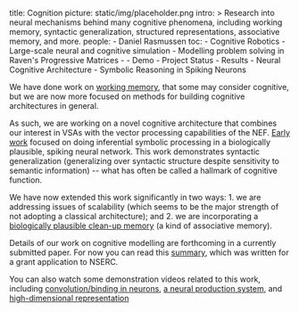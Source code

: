 title: Cognition
picture: static/img/placeholder.png
intro: >
    Research into neural mechanisms behind many cognitive phenomena, 
    including working memory, syntactic generalization, structured representations, 
    associative memory, and more.
people:
    - Daniel Rasmussen
toc:
    - Cognitive Robotics
    - Large-scale neural and cognitive simulation
    - Modelling problem solving in Raven's Progressive Matrices
    - - Demo
      - Project Status
      - Results
    - Neural Cognitive Architecture
    - Symbolic Reasoning in Spiking Neurons

We have done work on [working memory](?q=taxonomy/term/11), that some may
consider cognitive, but we are now more focused on methods for building
cognitive architectures in general.

As such, we are working on a novel cognitive architecture that combines our
interest in VSAs with the vector processing capabilities of the NEF. [Early
work](236) focused on doing inferential symbolic processing in a biologically
plausible, spiking neural network. This work demonstrates syntactic
generalization (generalizing over syntactic structure despite sensitivity to
semantic information) -- what has often be called a hallmark of cognitive
function.

We have now extended this work significantly in two ways: 1. we are addressing
issues of scalability (which seems to be the major strength of not adopting a
classical architecture); and 2. we are incorporating a [biologically plausible
clean-up memory](15) (a kind of associative memory).

Details of our work on cognitive modelling are forthcoming in a currently
submitted paper. For now you can read this [summary](202), which was written
for a grant application to NSERC.

You can also watch some demonstration videos related to this work, including
[convolution/binding in neurons](229), [a neural production system](230), and
[high-dimensional representation](228)
